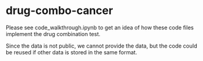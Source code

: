 # drug-combo-cancer
Please see code_walkthrough.ipynb to get an idea of how these code files implement the drug combination test.

Since the data is not public, we cannot provide the data, but the code could be reused if other data is stored in the same format.
